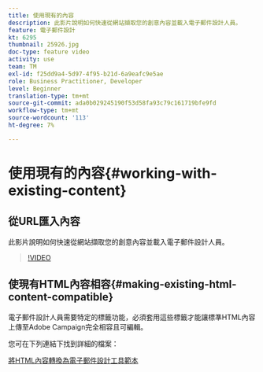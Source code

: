 ```yaml
---
title: 使用現有的內容
description: 此影片說明如何快速從網站擷取您的創意內容並載入電子郵件設計人員。
feature: 電子郵件設計
kt: 6295
thumbnail: 25926.jpg
doc-type: feature video
activity: use
team: TM
exl-id: f25dd9a4-5d97-4f95-b21d-6a9eafc9e5ae
role: Business Practitioner, Developer
level: Beginner
translation-type: tm+mt
source-git-commit: ada0b029245190f53d58fa93c79c161719bfe9fd
workflow-type: tm+mt
source-wordcount: '113'
ht-degree: 7%

---
```


# 使用現有的內容{#working-with-existing-content}

## 從URL匯入內容

此影片說明如何快速從網站擷取您的創意內容並載入電子郵件設計人員。

>[!VIDEO](https://video.tv.adobe.com/v/25926?quality=12)

## 使現有HTML內容相容{#making-existing-html-content-compatible}

電子郵件設計人員需要特定的標籤功能，必須套用這些標籤才能讓標準HTML內容上傳至Adobe Campaign完全相容且可編輯。

您可在下列連結下找到詳細的檔案：

[將HTML內容轉換為電子郵件設計工具範本](https://docs.adobe.com/content/help/en/campaign-standard/using/designing-content/building-email-content/using-existing-content.html#converting-an-html-content)
